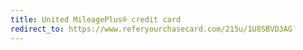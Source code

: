 ```yaml
---
title: United MileagePlus® credit card
redirect_to: https://www.referyourchasecard.com/215u/1U8SBVD3AG
---
```

